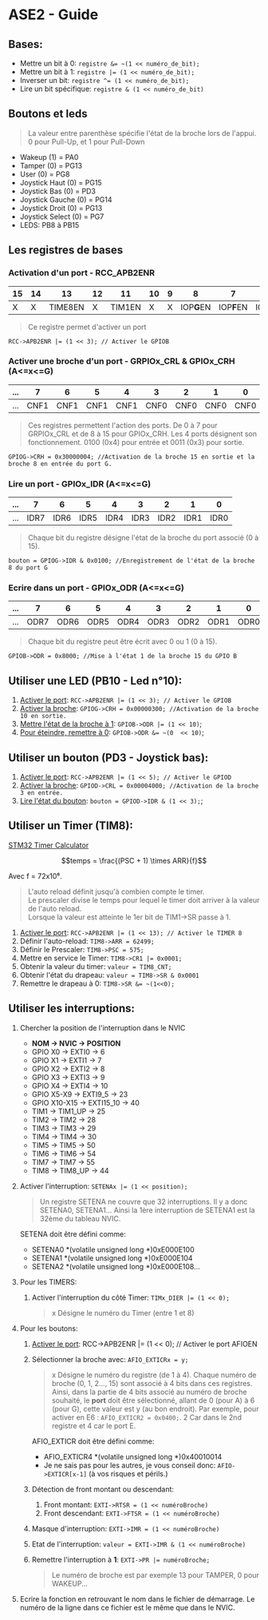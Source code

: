 

# ASE2 - Guide

## Bases:
- Mettre un bit à 0: `registre &= ~(1 << numéro_de_bit);`
- Mettre un bit à 1: `registre |= (1 << numéro_de_bit);`
- Inverser un bit: `registre ^= (1 << numéro_de_bit);`
- Lire un bit spécifique: `registre & (1 << numéro_de_bit)`

## Boutons et leds

> La valeur entre parenthèse spécifie l'état de la broche lors de l'appui. 0 pour Pull-Up, et 1 pour Pull-Down

- Wakeup (1) = PA0
- Tamper (0) = PG13
- User (0) = PG8
- Joystick Haut (0) = PG15
- Joystick Bas (0) = PD3
- Joystick Gauche (0) = PG14
- Joystick Droit (0) = PG13
- Joystick Select (0) = PG7
- LEDS: PB8 à PB15

## Les registres de bases

[//]: # (enable-port)
### Activation d'un port - RCC_APB2ENR 

|15|14|13|12|11|10|9|8|7|6|5|4|3|2|1|0|
|-|-|-|-|-|-|-|-|-|-|-|-|-|-|-|-|
|X|X|TIME8EN|X|TIM1EN|X|X|IOP**G**EN|IOP**F**EN|IOP**E**EN|IOP**D**EN|IOP**C**EN|IOP**B**EN|IOP**A**EN|X|AFIOEN|

> Ce registre permet d'activer un port

`RCC->APB2ENR |= (1 << 3); // Activer le GPIOB`

### Activer une broche d'un port - GRPIOx_CRL & GPIOx_CRH (A<=x<=G)

|...|7|6|5|4|3|2|1|0|
|-|-|-|-|-|-|-|-|-|
|...|CNF1|CNF1|CNF1|CNF1|CNF0|CNF0|CNF0|CNF0|

> Ces registres permettent l'action des ports. De 0 à 7 pour GRPIOx_CRL et de 8 à 15 pour GPIOx_CRH. 
Les 4 ports désignent son fonctionnement. 0100 (0x4) pour entrée et 0011 (0x3) pour sortie.

`GPIOG->CRH = 0x30000004; //Activation de la broche 15 en sortie et la broche 8 en entrée du port G.`

### Lire un port - GPIOx_IDR (A<=x<=G)

|...|7|6|5|4|3|2|1|0|
|-|-|-|-|-|-|-|-|-|
|...|IDR7|IDR6|IDR5|IDR4|IDR3|IDR2|IDR1|IDR0|

> Chaque bit du registre désigne l'état de la broche du port associé (0 à 15).

`bouton = GPIOG->IDR & 0x0100; //Enregistrement de l'état de la broche 8 du port G`

### Ecrire dans un port - GPIOx_ODR (A<=x<=G)

|...|7|6|5|4|3|2|1|0|
|-|-|-|-|-|-|-|-|-|
|...|ODR7|ODR6|ODR5|ODR4|ODR3|ODR2|ODR1|ODR0|

> Chaque bit du registre peut être écrit avec 0 ou 1 (0 à 15).

`GPIOB->ODR = 0x8000; //Mise à l'état 1 de la broche 15 du GPIO B`

## Utiliser une LED (PB10 - Led n°10):

1. [Activer le port](#activation-dun-port---rcc_apb2enr): `RCC->APB2ENR |= (1 << 3); // Activer le GPIOB`
2. [Activer la broche](#activer-une-broche-dun-port---grpiox_crl--gpiox_crh-axg): `GPIOG->CRH = 0x00000300; //Activation de la broche 10 en sortie.`
3. [Mettre l'état de la broche à 1](#ecrire-dans-un-port---gpiox_odr-axg): `GPIOB->ODR |= (1 << 10)`;
4. [ Pour éteindre, remettre à 0](#ecrire-dans-un-port---gpiox_odr-axg): `GPIOB->ODR &= ~(0  << 10)`;

## Utiliser un bouton (PD3 - Joystick bas):

1. [Activer le port](#activation-dun-port---rcc_apb2enr): `RCC->APB2ENR |= (1 << 5); // Activer le GPIOD`
2. [Activer la broche](#activer-une-broche-dun-port---grpiox_crl--gpiox_crh-axg): `GPIOD->CRL = 0x00004000; //Activation de la broche 3 en entrée.`
3. [Lire l'état du bouton](#lire-un-port---gpiox_idr-axg): `bouton = GPIOD->IDR & (1 << 3);`;

## Utiliser un Timer (TIM8):

[STM32 Timer Calculator](https://deepbluembedded.com/stm32-timer-calculator/)  
```math
temps = \frac{(PSC + 1) \times ARR}{f}
```  
Avec f = 72x10⁶.

> L'auto reload définit jusqu'à combien compte le timer.  
> Le prescaler divise le temps pour lequel le timer doit arriver à la valeur de l'auto reload.  
> Lorsque la valeur est atteinte le 1er bit de TIM1->SR passe à 1.

1. [Activer le port](#activation-dun-port---rcc_apb2enr): `RCC->APB2ENR |= (1 << 13); // Activer le TIMER 8`
3. Définir l'auto-reload: `TIM8->ARR = 62499;`
2. Définir le Prescaler: `TIM8->PSC = 575;`
4. Mettre en service le Timer: `TIM8->CR1 |= 0x0001;`
5. Obtenir la valeur du timer: `valeur = TIM8_CNT;`
6. Obtenir l'état du drapeau: `valeur = TIM8->SR & 0x0001`
7. Remettre le drapeau à 0: `TIM8->SR &= ~(1<<0);`
## Utiliser les interruptions:
1. Chercher la position de l'interruption dans le NVIC
    - **NOM -> NVIC -> POSITION**
    - GPIO X0 -> EXTI0 -> 6
    - GPIO X1 -> EXTI1 -> 7
    - GPIO X2 -> EXTI2 -> 8
    - GPIO X3 -> EXTI3 -> 9
    - GPIO X4 -> EXTI4 -> 10
    - GPIO X5-X9 -> EXTI9_5 -> 23
    - GPIO X10-X15 -> EXTI15_10 -> 40
    - TIM1 -> TIM1_UP -> 25
    - TIM2 -> TIM2 -> 28
    - TIM3 -> TIM3 -> 29
    - TIM4 -> TIM4 -> 30
    - TIM5 -> TIM5 -> 50
    - TIM6 -> TIM6 -> 54
    - TIM7 -> TIM7 -> 55
    - TIM8 -> TIM8_UP -> 44
2. Activer l'interruption: `SETENAx |= (1 << position);`  
   > Un registre SETENA ne couvre que 32 interruptions. Il y a donc SETENA0, SETENA1... Ainsi la 1ère interruption de SETENA1 est la 32ème du tableau NVIC.  
   
   SETENA doit être défini comme:  
    - SETENA0 *(volatile unsigned long *)0xE000E100
    - SETENA1 *(volatile unsigned long *)0xE000E104
    - SETENA2 *(volatile unsigned long *)0xE000E108...
3. Pour les TIMERS:
   1. Activer l'interruption du côté Timer: `TIMx_DIER |= (1 << 0);` 
        >x Désigne le numéro du Timer (entre 1 et 8)
4. Pour les boutons:
   1. [Activer le port](#activation-dun-port---rcc_apb2enr): RCC->APB2ENR |= (1 << 0); // Activer le port AFIOEN
   2. Sélectionner la broche avec: `AFIO_EXTICRx = y;`
        > x Désigne le numéro du registre (de 1 à 4). Chaque numéro de broche (0, 1, 2..., 15) sont associé à 4 bits dans ces registres. Ainsi, dans la partie de 4 bits associé au numéro de broche souhaité, le **port** doit être sélectionné, allant de 0 (pour A) à 6 (pour G), cette valeur est y (au bon endroit). Par exemple, pour activer en E6 : `AFIO_EXTICR2 = 0x0400;`. 2 Car dans le 2nd registre et 4 car le port E.

        AFIO_EXTICR doit être défini comme:
        - AFIO_EXTICR4 *(volatile unsigned long *)0x40010014
        - Je ne sais pas pour les autres, je vous conseil donc: `AFIO->EXTICR[x-1]` (à vos risques et périls.)
    3. Détection de front montant ou descendant:
       1. Front montant: `EXTI->RTSR = (1 << numéroBroche)`
       2. Front descendant: `EXTI->FTSR = (1 << numéroBroche)`
    4. Masque d'interruption: `EXTI->IMR = (1 << numéroBroche)` 
    5. Etat de l'interruption: `valeur = EXTI->IMR & (1 << numéroBroche)`
    6. Remettre l'interruption à **1**: `EXTI->PR |= numéroBroche;`
        > Le numéro de broche est par exemple 13 pour TAMPER, 0 pour WAKEUP...
 5. Ecrire la fonction en retrouvant le nom dans le fichier de démarrage. Le numéro de la ligne dans ce fichier est le même que dans le NVIC.
        




